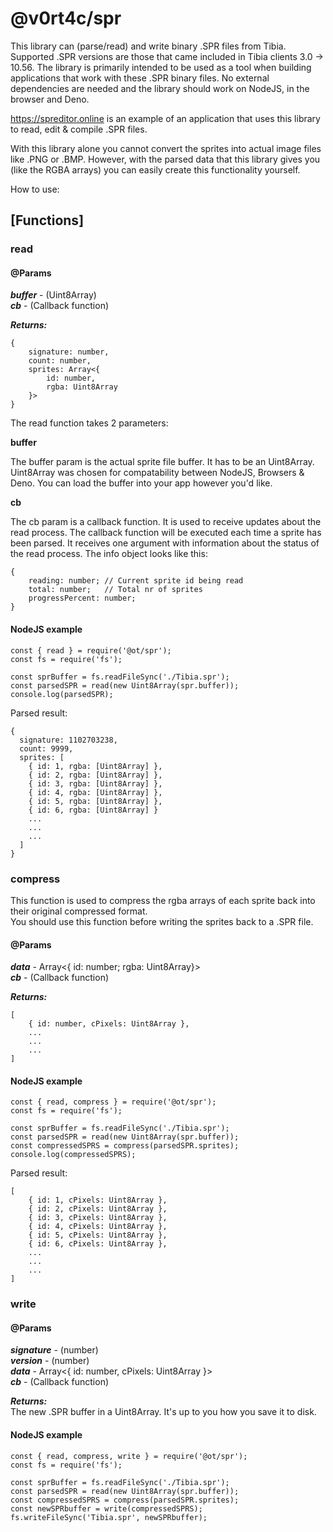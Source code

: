 # @v0rt4c/spr

This library can (parse/read) and write binary .SPR files from Tibia.
Supported .SPR versions are those that came included in Tibia clients 3.0 -> 10.56.
The library is primarily intended to be used as a tool when building applications that work with these .SPR binary files.
No external dependencies are needed and the library should work on NodeJS, in the browser and Deno.

https://spreditor.online is an example of an application that uses this library to read, edit & compile .SPR files.

With this library alone you cannot convert the sprites into actual image files like .PNG or .BMP. However, with the parsed data that this library gives you (like the RGBA arrays) you can easily create this functionality yourself.

How to use:

## [Functions]  

### read

#### @Params
***buffer*** - (Uint8Array)  
***cb*** - (Callback function)

***Returns:***
```
{ 
    signature: number,
    count: number,
    sprites: Array<{
        id: number,
        rgba: Uint8Array
    }>
} 
``` 

The read function takes 2 parameters:

**buffer**  

The buffer param is the actual sprite file buffer. It has to be an Uint8Array. Uint8Array was chosen for compatability between NodeJS, Browsers & Deno. You can load the buffer into your app however you'd like.

**cb**  

The cb param is a callback function. It is used to receive updates about the read process.
The callback function will be executed each time a sprite has been parsed. It receives one argument with information about the status of the read process. The info object looks like this:

```
{
    reading: number; // Current sprite id being read
    total: number;   // Total nr of sprites
    progressPercent: number;
}
```

#### NodeJS example
```
const { read } = require('@ot/spr');
const fs = require('fs');

const sprBuffer = fs.readFileSync('./Tibia.spr');
const parsedSPR = read(new Uint8Array(spr.buffer));
console.log(parsedSPR);
```
Parsed result:
```
{
  signature: 1102703238,
  count: 9999,
  sprites: [
    { id: 1, rgba: [Uint8Array] },
    { id: 2, rgba: [Uint8Array] },
    { id: 3, rgba: [Uint8Array] },
    { id: 4, rgba: [Uint8Array] },
    { id: 5, rgba: [Uint8Array] },
    { id: 6, rgba: [Uint8Array] }
    ...
    ...
    ...
  ]
}
```

### compress  
This function is used to compress the rgba arrays of each sprite back into their original compressed format.  
You should use this function before writing the sprites back to a .SPR file.
#### @Params
***data*** - Array<{ id: number; rgba: Uint8Array}>  
***cb*** - (Callback function)

***Returns:***
```
[
    { id: number, cPixels: Uint8Array },
    ...
    ...
    ...
]
```

#### NodeJS example
```
const { read, compress } = require('@ot/spr');
const fs = require('fs');

const sprBuffer = fs.readFileSync('./Tibia.spr');
const parsedSPR = read(new Uint8Array(spr.buffer));
const compressedSPRS = compress(parsedSPR.sprites);
console.log(compressedSPRS);
```
Parsed result:
```
[
    { id: 1, cPixels: Uint8Array },
    { id: 2, cPixels: Uint8Array },
    { id: 3, cPixels: Uint8Array },
    { id: 4, cPixels: Uint8Array },
    { id: 5, cPixels: Uint8Array },
    { id: 6, cPixels: Uint8Array },
    ...
    ...
    ...
]
```

### write

#### @Params
***signature*** - (number)  
***version*** - (number)  
***data*** - Array<{ id: number, cPixels: Uint8Array }>  
***cb*** - (Callback function)

***Returns:***  
The new .SPR buffer in a Uint8Array. It's up to you how you save it to disk.

#### NodeJS example
```
const { read, compress, write } = require('@ot/spr');
const fs = require('fs');

const sprBuffer = fs.readFileSync('./Tibia.spr');
const parsedSPR = read(new Uint8Array(spr.buffer));
const compressedSPRS = compress(parsedSPR.sprites);
const newSPRbuffer = write(compressedSPRS);
fs.writeFileSync('Tibia.spr', newSPRbuffer);
```